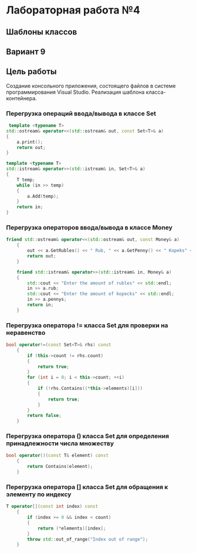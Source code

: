 
# Лабораторная работа №4 #

## Шаблоны классов ##

## Вариант 9 ##
 

## Цель работы ##
Создание консольного приложения, состоящего  файлов в системе  программирования Visual Studio. Реализация шаблона класса-контейнера. 

### Перегрузка операций ввода/вывода в классе Set ###
```c++
 template <typename T>
std::ostream& operator<<(std::ostream& out, const Set<T>& a)
{
    a.print();
    return out;
}

template <typename T>
std::istream& operator>>(std::istream& in, Set<T>& a)
{
    T temp;
    while (in >> temp)
    {
        a.Add(temp);
    }
    return in;
}
```

### Перегрузка операторов ввода/вывода в классе Money ###

```c++
friend std::ostream& operator<<(std::ostream& out, const Money& a)
	{
		out << a.GetRubles() << " Rub, " << a.GetPenny() << " Kopeks" << std::endl;
		return out;
	}

	friend std::istream& operator>>(std::istream& in, Money& a)
	{
		std::cout << "Enter the amount of rubles" << std::endl;
		in >> a.rub;
		std::cout << "Enter the amount of kopecks" << std::endl;
		in >> a.pennys;
		return in;
	}
```

### Перегрузка оператора != класса Set для проверки на неравенство ###

```c++
bool operator!=(const Set<T>& rhs) const
    {
        if (this->count != rhs.count)
        {
            return true;
        }
        for (int i = 0; i < this->count; ++i)
        {
            if (!rhs.Contains((*this->elements)[i]))
            {
                return true;
            }
        }
        return false;
    }
```

### Перегрузка оператора ()  класса Set для определения принадлежности числа множеству ###

```c++
bool operator()(const T& element) const
    {
        return Contains(element);
    }

```

### Перегрузка оператора [] класса Set для обращения к элементу по индексу ###

```c++
T operator[](const int index) const
    {
        if (index >= 0 && index < count)
        {
            return (*elements)[index];
        }
        throw std::out_of_range("Index out of range");
    }